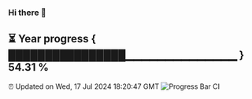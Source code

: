 ### Hi there 👋
⏳ Year progress { ████████████████▁▁▁▁▁▁▁▁▁▁▁▁▁▁ } 54.31 %
---
⏰ Updated on Wed, 17 Jul 2024 18:20:47 GMT
![Progress Bar CI](https://github.com/liununu/liununu/workflows/Progress%20Bar%20CI/badge.svg)
